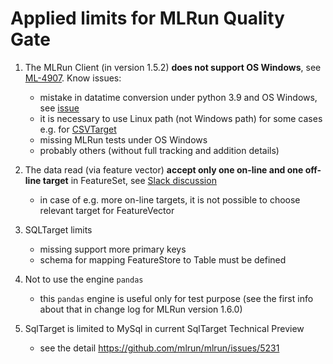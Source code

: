 # Applied limits for MLRun Quality Gate

1. The MLRun Client (in version 1.5.2) **does not support OS Windows**, 
see [ML-4907](https://docs.mlrun.org/en/latest/change-log/index.html#limitations). Know issues:
   - mistake in datatime conversion under python 3.9 and OS Windows, see [issue](https://stackoverflow.com/questions/77743056/python-oserror-errno-22-invalid-argument-for-datetime-timestamp)
   - it is necessary to use Linux path (not Windows path) for some cases e.g. for [CSVTarget](https://github.com/mlrun/mlrun/issues/5056)
   - missing MLRun tests under OS Windows
   - probably others (without full tracking and addition details)
   
2. The data read (via feature vector) **accept only one on-line and
   one off-line target** in FeatureSet, see [Slack discussion](https://mlopslive.slack.com/archives/C014XCMNY4Q/p1701025414893399?thread_ts=1701021926.280329&cid=C014XCMNY4Q)
   - in case of e.g. more on-line targets, it is not possible to choose 
   relevant target for FeatureVector  

3. SQLTarget limits
   - missing support more primary keys
   - schema for mapping FeatureStore to Table must be defined
   
4. Not to use the engine `pandas`
   - this `pandas` engine is useful only for test purpose (see the first 
   info about that in change log for MLRun version 1.6.0)

5. SqlTarget is limited to MySql in current SqlTarget Technical Preview
    - see the detail https://github.com/mlrun/mlrun/issues/5231
